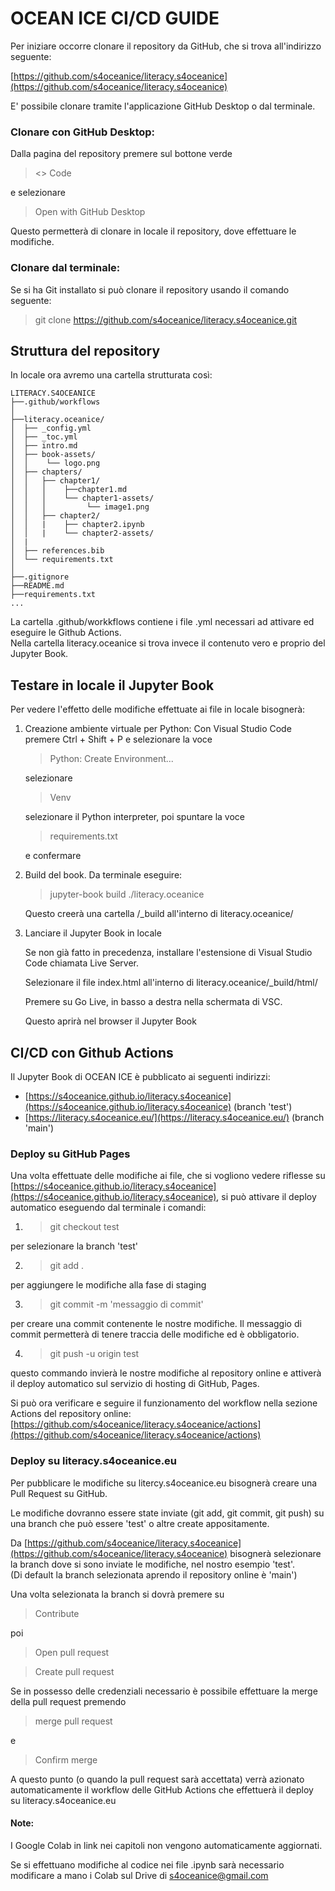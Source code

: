 # OCEAN ICE CI/CD GUIDE

Per iniziare occorre clonare il repository da GitHub, che si trova all'indirizzo seguente:

[https://github.com/s4oceanice/literacy.s4oceanice](https://github.com/s4oceanice/literacy.s4oceanice)

E' possibile clonare tramite l'applicazione GitHub Desktop o dal terminale.

### Clonare con GitHub Desktop:

Dalla pagina del repository premere sul bottone verde  
> <> Code

 e selezionare

 > Open with GitHub Desktop

 Questo permetterà di clonare in locale il repository, dove effettuare le modifiche.

 ### Clonare dal terminale:

Se si ha Git installato si può clonare il repository usando il comando seguente:

> git clone https://github.com/s4oceanice/literacy.s4oceanice.git

## Struttura del repository

In locale ora avremo una cartella strutturata così:

```
LITERACY.S4OCEANICE
├──.github/workflows
│
├──literacy.oceanice/
│  ├── _config.yml
│  ├── _toc.yml
│  ├── intro.md
│  ├── book-assets/
│  │    └── logo.png
│  ├── chapters/
│  │   ├── chapter1/
│  │   │ 	├──chapter1.md
│  │   │ 	└── chapter1-assets/
│  │   │  	     └── image1.png
│  │   ├── chapter2/
│  │   |    ├── chapter2.ipynb
│  │   |    └── chapter2-assets/
│  |
│  ├── references.bib
│  └── requirements.txt
│
├──.gitignore
├──README.md
├──requirements.txt
...
```

La cartella .github/workkflows  contiene i file .yml necessari ad attivare ed eseguire le Github Actions.  
Nella cartella literacy.oceanice si trova invece il contenuto vero e proprio del Jupyter Book.

## Testare in locale il Jupyter Book

Per vedere l'effetto delle modifiche effettuate ai file in locale bisognerà:

1. Creazione ambiente virtuale per Python:
    Con Visual Studio Code premere Ctrl + Shift + P e selezionare la voce

    > Python: Create Environment...

    selezionare

    > Venv

    selezionare il Python interpreter, poi spuntare la voce 

    > requirements.txt

    e confermare

2. Build del book. Da terminale eseguire:

    > jupyter-book build ./literacy.oceanice

    Questo creerà una cartella /_build all'interno di literacy.oceanice/

3. Lanciare il Jupyter Book in locale

    Se non già fatto in precedenza, installare l'estensione di Visual Studio Code chiamata Live Server.

    Selezionare il file index.html all'interno di literacy.oceanice/_build/html/

    Premere su Go Live, in basso a destra nella schermata di VSC.

    Questo aprirà nel browser il Jupyter Book

## CI/CD con Github Actions

Il Jupyter Book di OCEAN ICE è pubblicato ai seguenti indirizzi:

- [https://s4oceanice.github.io/literacy.s4oceanice](https://s4oceanice.github.io/literacy.s4oceanice) (branch 'test')
- [https://literacy.s4oceanice.eu/](https://literacy.s4oceanice.eu/) (branch 'main')

### Deploy su GitHub Pages

Una volta effettuate delle modifiche ai file,
che si vogliono vedere riflesse su [https://s4oceanice.github.io/literacy.s4oceanice](https://s4oceanice.github.io/literacy.s4oceanice),
si può attivare il deploy automatico eseguendo dal terminale i comandi:

1. > git checkout test

per selezionare la branch 'test'

2. > git add .

per aggiungere le modifiche alla fase di staging

3. > git commit -m 'messaggio di commit'

per creare una commit contenente le nostre modifiche.
Il messaggio di commit permetterà di tenere traccia delle modifiche ed è obbligatorio.

4. > git push -u origin test

questo commando invierà le nostre modifiche al repository online e attiverà il deploy automatico sul servizio di hosting di GitHub, Pages.

Si può ora verificare e seguire il funzionamento del workflow nella sezione Actions del repository online:  
[https://github.com/s4oceanice/literacy.s4oceanice/actions](https://github.com/s4oceanice/literacy.s4oceanice/actions)

### Deploy su literacy.s4oceanice.eu

Per pubblicare le modifiche su litercy.s4oceanice.eu bisognerà creare una Pull Request su GitHub.

Le modifiche dovranno essere state inviate (git add, git commit, git push) su una branch che può essere 'test' o altre create appositamente.

Da [https://github.com/s4oceanice/literacy.s4oceanice](https://github.com/s4oceanice/literacy.s4oceanice) bisognerà selezionare la branch dove si sono inviate le modifiche, nel nostro esempio 'test'.  
(Di default la branch selezionata aprendo il repository online è 'main')

Una volta selezionata la branch si dovrà premere su

> Contribute

poi

> Open pull request  

> Create pull request

Se in possesso delle credenziali necessario è possibile effettuare la merge della pull request premendo

> merge pull request

e

> Confirm merge

A questo punto (o quando la pull request sarà accettata) verrà azionato automaticamente il workflow delle GitHub Actions che effettuerà il deploy su literacy.s4oceanice.eu

#### Note:

I Google Colab in link nei capitoli non vengono automaticamente aggiornati.

Se si effettuano modifiche al codice nei file .ipynb sarà necessario modificare a mano i Colab sul Drive di s4oceanice@gmail.com 
